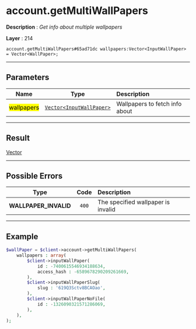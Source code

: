 # account.getMultiWallPapers

**Description** : *Get info about multiple wallpapers*

**Layer** : 214

```tl
account.getMultiWallPapers#65ad71dc wallpapers:Vector<InputWallPaper> = Vector<WallPaper>;
```

---

## Parameters

| Name | Type | Description |
| :---: | :---: | :--- |
| <mark>wallpapers</mark> | [`Vector<InputWallPaper>`](type/InputWallPaper) | Wallpapers to fetch info about |

---

## Result

[Vector<WallPaper>](type/WallPaper)

---

## Possible Errors

| Type | Code | Description |
| :---: | :---: | :--- |
| **WALLPAPER_INVALID** | `400` | The specified wallpaper is invalid |

---

## Example

```php
$wallPaper = $client->account->getMultiWallPapers(
	wallpapers : array(
		$client->inputWallPaper(
			id : -7400615546934188634,
			access_hash : -6589678290209261669,
		),
		$client->inputWallPaperSlug(
			slug : '619Q3Sctv8BCAOao',
		),
		$client->inputWallPaperNoFile(
			id : -1326090321571286069,
		),
	),
);
```